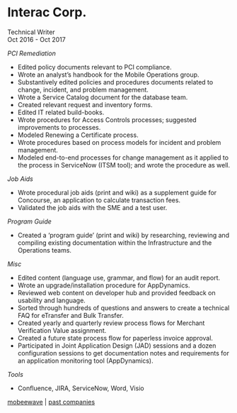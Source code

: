 # Interac Corp.
Technical Writer  
Oct 2016 - Oct 2017  

*PCI Remediation*
* Edited policy documents relevant to PCI compliance.
* Wrote an analystʼs handbook for the Mobile Operations group.
* Substantively edited policies and procedures documents related to change, incident, and problem management.
* Wrote a Service Catalog document for the database team.
* Created relevant request and inventory forms.
* Edited IT related build-books.
* Wrote procedures for Access Controls processes; suggested improvements to processes.
* Modeled Renewing a Certificate process.
* Wrote procedures based on process models for incident and problem management.
* Modeled end-to-end processes for change management as it applied to the process in ServiceNow (ITSM tool); and wrote the procedure as well.

*Job Aids*
* Wrote procedural job aids (print and wiki) as a supplement guide for Concourse, an application to calculate
transaction fees.
* Validated the job aids with the SME and a test user.

*Program Guide*
* Created a ‘program guideʼ (print and wiki) by researching, reviewing and compiling existing documentation within
the Infrastructure and the Operations teams.

*Misc*
* Edited content (language use, grammar, and flow) for an audit report.
* Wrote an upgrade/installation procedure for AppDynamics.
* Reviewed web content on developer hub and provided feedback on usability and language.
* Sorted through hundreds of questions and answers to create a technical FAQ for eTransfer and Bulk Transfer.
* Created yearly and quarterly review process flows for Merchant Verification Value assignment.
* Created a future state process flow for paperless invoice approval.
* Participated in Joint Application Design (JAD) sessions and a dozen configuration sessions to get documentation
notes and requirements for an application monitoring tool (AppDynamics).

*Tools*
* Confluence, JIRA, ServiceNow, Word, Visio

[mobeewave](mobeewave.md) | [past companies](past_clients.md)